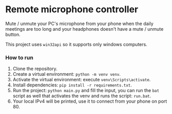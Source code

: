 # Remote microphone controller

Mute / unmute your PC's microphone from your phone when the daily meetings are too long and your headphones doesn't have a mute / unmute button.

This project uses `win32api` so it supports only windows computers.

### How to run

1. Clone the repository.
2. Create a virtual environment: `python -m venv venv`.
3. Activate the virtual environment: execute `venv\Scripts\activate`.
4. Install dependencies: `pip install -r requirements.txt`.
5. Run the project: `python main.py` and fill the input, you can run the `bat` script as well that activates the venv and runs the script: `run.bat`.
6. Your local IPv4 will be printed, use it to connect from your phone on port 80.
